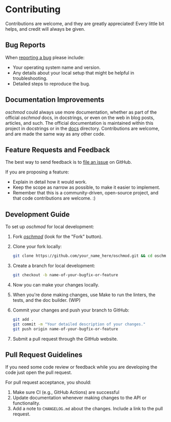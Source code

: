 # Contributing

Contributions are welcome, and they are greatly appreciated! Every little bit
helps, and credit will always be given.

## Bug Reports

When [reporting a bug][issues] please include:

- Your operating system name and version.
- Any details about your local setup that might be helpful in
  troubleshooting.
- Detailed steps to reproduce the bug.

## Documentation Improvements

_oschmod_ could always use more documentation, whether as part of the official
_oschmod_ docs, in docstrings, or even on the web in blog posts, articles, and
such. The official documentation is maintained within this project in
docstrings or in the [docs][documentation] directory. Contributions are
welcome, and are made the same way as any other code.

## Feature Requests and Feedback

The best way to send feedback is to [file an issue][issues] on GitHub.

If you are proposing a feature:

- Explain in detail how it would work.
- Keep the scope as narrow as possible, to make it easier to implement.
- Remember that this is a community-driven, open-source project, and that
  code contributions are welcome. :)

## Development Guide

To set up _oschmod_ for local development:

1. Fork [_oschmod_](https://github.com/yakdriver/oschmod) (look for the
   "Fork" button).

2. Clone your fork locally:

   ```bash
   git clone https://github.com/your_name_here/oschmod.git && cd oschmod
   ```

3. Create a branch for local development:

   ```bash
   git checkout -b name-of-your-bugfix-or-feature
   ```

4. Now you can make your changes locally.

5. When you're done making changes, use Make to run the linters, the tests,
   and the doc builder. (WIP)

6. Commit your changes and push your branch to GitHub:

   ```bash
   git add .
   git commit -m "Your detailed description of your changes."
   git push origin name-of-your-bugfix-or-feature
   ```

7. Submit a pull request through the GitHub website.

## Pull Request Guidelines

If you need some code review or feedback while you are developing the code just
open the pull request.

For pull request acceptance, you should:

1. Make sure CI (e.g., GitHub Actions) are successful
2. Update documentation whenever making changes to the API or functionality.
3. Add a note to `CHANGELOG.md` about the changes. Include a link to the
   pull request.

[issues]: https://github.com/yakdriver/oschmod/issues
[documentation]: https://github.com/joelvaneenwyk/oschmod/issues
